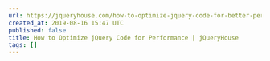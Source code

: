 ```yaml
---
url: https://jqueryhouse.com/how-to-optimize-jquery-code-for-better-performance/
created_at: 2019-08-16 15:47 UTC
published: false
title: How to Optimize jQuery Code for Performance | jQueryHouse
tags: []
---
```



